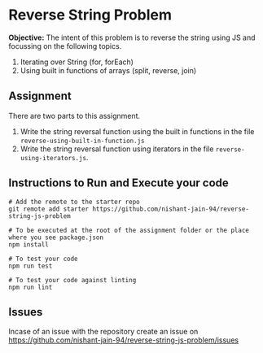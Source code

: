 # Reverse String Problem

**Objective:** The intent of this problem is to reverse the string using JS and focussing on the following topics.

1. Iterating over String (for, forEach)
2. Using built in functions of arrays (split, reverse, join)

## Assignment

There are two parts to this assignment.

1. Write the string reversal function using the built in functions in the file `reverse-using-built-in-function.js`
2. Write the string reversal function using iterators in the file `reverse-using-iterators.js`.

## Instructions to Run and Execute your code

```
# Add the remote to the starter repo
git remote add starter https://github.com/nishant-jain-94/reverse-string-js-problem

# To be executed at the root of the assignment folder or the place where you see package.json
npm install

# To test your code
npm run test

# To test your code against linting
npm run lint
```

## Issues

Incase of an issue with the repository create an issue on https://github.com/nishant-jain-94/reverse-string-js-problem/issues
